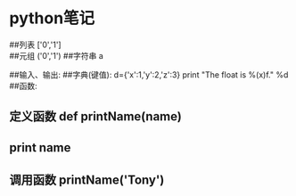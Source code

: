 # python笔记

##列表   ['0','1']    
##元组   ('0','1')
##字符串  a   

##输入、输出:
##字典(键值):  d={'x':1,'y':2,'z':3}   print "The float is %(x)f." %d
##函数:  
##     定义函数 def printName(name)
##                  print name
##     调用函数 printName('Tony')
